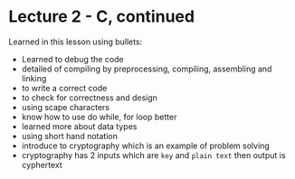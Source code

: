 # Lecture 2 - C, continued

Learned in this lesson using bullets:
* Learned to debug the code
* detailed of compiling by preprocessing, compiling, assembling and linking
* to write a correct code
* to check for correctness and design
* using scape characters
* know how to use do while, for loop better
* learned more about data types
* using short hand notation
* introduce to cryptography which is an example of problem solving
* cryptography has 2 inputs which are `key` and `plain text` then output is cyphertext